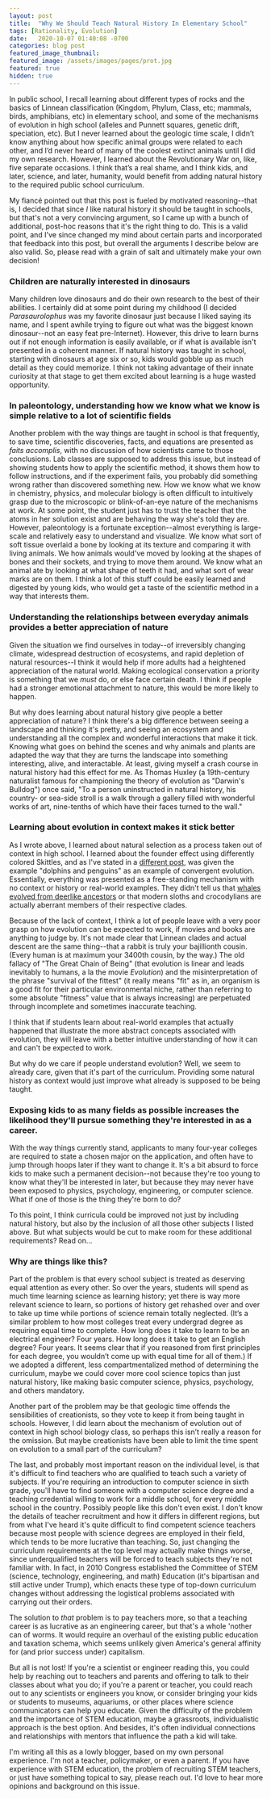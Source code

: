 ```yaml
---
layout: post
title:  "Why We Should Teach Natural History In Elementary School"
tags: [Rationality, Evolution]
date:   2020-10-07 01:40:08 -0700
categories: blog post
featured_image_thumbnail:
featured_image: /assets/images/pages/prot.jpg
featured: true
hidden: true
---
```


In public school, I recall learning about different types of rocks and the basics of Linnean classification (Kingdom, Phylum, Class, etc; mammals, birds, amphibians, etc) in elementary school, and some of the mechanisms of evolution in high school (alleles and Punnett squares, genetic drift, speciation, etc).  But I never learned about the geologic time scale, I didn’t know anything about how specific animal groups were related to each other, and I’d never heard of many of the coolest extinct animals until I did my own research.  However, I learned about the Revolutionary War on, like, five separate occasions.  I think that’s a real shame, and I think kids, and later, science, and later, humanity, would benefit from adding natural history to the required public school curriculum.

My fiancé pointed out that this post is fueled by motivated reasoning--that is, I decided that since *I* like natural history it should be taught in schools, but that's not a very convincing argument, so I came up with a bunch of additional, post-hoc reasons that it's the right thing to do.  This is a valid point, and I've since changed my mind about certain parts and incorporated that feedback into this post, but overall the arguments I describe below are also valid.  So, please read with a grain of salt and ultimately make your own decision!

### Children are naturally interested in dinosaurs
Many children love dinosaurs and do their own research to the best of their abilities.  I certainly did at some point during my childhood (I decided *Parasaurolophus* was my favorite dinosaur just because I liked saying its name, and I spent awhile trying to figure out what was the biggest known dinosaur--not an easy feat pre-Internet).  However, this drive to learn burns out if not enough information is easily available, or if what is available isn't presented in a coherent manner.  If natural history was taught in school, starting with dinosaurs at age six or so, kids would gobble up as much detail as they could memorize.  I think not taking advantage of their innate curiosity at that stage to get them excited about learning is a huge wasted opportunity.

### In paleontology, understanding how we know what we know is simple relative to a lot of scientific fields
Another problem with the way things are taught in school is that frequently, to save time, scientific discoveries, facts, and equations are presented as *faits accomplis*, with no discussion of how scientists came to those conclusions.  Lab classes are supposed to address this issue, but instead of showing students how to apply the scientific method, it shows them how to follow instructions, and if the experiment fails, you probably did something wrong rather than discovered something new.  How we know what we know in chemistry, physics, and molecular biology is often difficult to intuitively grasp due to the microscopic or blink-of-an-eye nature of the mechanisms at work.  At some point, the student just has to trust the teacher that the atoms in her solution exist and are behaving the way she's told they are.  However, paleontology is a fortunate exception--almost everything is large-scale and relatively easy to understand and visualize.  We know what sort of soft tissue overlaid a bone by looking at its texture and comparing it with living animals.  We how animals would've moved by looking at the shapes of bones and their sockets, and trying to move them around.  We know what an animal ate by looking at what shape of teeth it had, and what sort of wear marks are on them.  I think a lot of this stuff could be easily learned and digested by young kids, who would get a taste of the scientific method in a way that interests them.

### Understanding the relationships between everyday animals provides a better appreciation of nature
Given the situation we find ourselves in today--of irreversibly changing climate, widespread destruction of ecosystems, and rapid depletion of natural resources--I think it would help if more adults had a heightened appreciation of the natural world.  Making ecological conservation a priority is something that we *must* do, or else face certain death.  I think if people had a stronger emotional attachment to nature, this would be more likely to happen.

But why does learning about natural history give people a better appreciation of nature?  I think there's a big difference between seeing a landscape and thinking it's pretty, and seeing an ecosystem and understanding all the complex and wonderful interactions that make it tick.  Knowing what goes on behind the scenes and why animals and plants are adapted the way that they are turns the landscape into something interesting, alive, and interactable.  At least, giving myself a crash course in natural history had this effect for me.  As Thomas Huxley (a 19th-century naturalist famous for championing the theory of evolution as "Darwin's Bulldog") once said, "To a person uninstructed in natural history, his country- or sea-side stroll is a walk through a gallery filled with wonderful works of art, nine-tenths of which have their faces turned to the wall."

### Learning about evolution in context makes it stick better
As I wrote above, I learned about natural selection as a process taken out of context in high school.  I learned about the founder effect using differently colored Skittles, and as I've stated in a [different post](https://obscuredinosaurfacts.com/blog/post/2019/09/06/convergent-evolution.html), was given the example "dolphins and penguins" as an example of convergent evolution.  Essentially, everything was presented as a free-standing mechanism with no context or history or real-world examples.  They didn't tell us that [whales evolved from deerlike ancestors](https://obscuredinosaurfacts.com/blog/post/2020/02/19/whales.html) or that modern sloths and crocodylians are actually aberrant members of their respective clades.

Because of the lack of context, I think a lot of people leave with a very poor grasp on how evolution can be expected to work, if movies and books are anything to judge by.  It's not made clear that Linnean clades and actual descent are the same thing--that a rabbit is truly your bajillionth cousin.  (Every human is at maximum your 3400th cousin, by the way.)  The old fallacy of "The Great Chain of Being" (that evolution is linear and leads inevitably to humans, a la the movie *Evolution*) and the misinterpretation of the phrase "survival of the fittest" (it really means "fit" as in, an organism is a good fit for their particular environmental niche, rather than referring to some absolute "fitness" value that is always increasing) are perpetuated through incomplete and sometimes inaccurate teaching.

I think that if students learn about real-world examples that actually happened that illustrate the more abstract concepts associated with evolution, they will leave with a better intuitive understanding of how it can and can't be expected to work.

But why do we care if people understand evolution?  Well, we seem to already care, given that it's part of the curriculum.  Providing some natural history as context would just improve what already is supposed to be being taught.

### Exposing kids to as many fields as possible increases the likelihood they'll pursue something they're interested in as a career.
With the way things currently stand, applicants to many four-year colleges are required to state a chosen major on the application, and often have to jump through hoops later if they want to change it.  It's a bit absurd to force kids to make such a permanent decision--not because they're too young to know what they'll be interested in later, but because they may never have been exposed to physics, psychology, engineering, or computer science.  What if one of those is the thing they're born to do?

To this point, I think curricula could be improved not just by including natural history, but also by the inclusion of all those other subjects I listed above.  But what subjects would be cut to make room for these additional requirements?  Read on...

### Why are things like this?
Part of the problem is that every school subject is treated as deserving equal attention as every other.  So over the years, students will spend as much time learning science as learning history; yet there is way more relevant science to learn, so portions of history get rehashed over and over to take up time while portions of science remain totally neglected.  (It’s a similar problem to how most colleges treat every undergrad degree as requiring equal time to complete.  How long does it take to learn to be an electrical engineer?  Four years.  How long does it take to get an English degree?  Four years.  It seems clear that if you reasoned from first principles for each degree, you wouldn’t come up with equal time for all of them.)  If we adopted a different, less compartmentalized method of determining the curriculum, maybe we could cover more cool science topics than just natural history, like making basic computer science, physics, psychology, and others mandatory.

Another part of the problem may be that geologic time offends the sensibilities of creationists, so they vote to keep it from being taught in schools.  However, I did learn about the mechanism of evolution out of context in high school biology class, so perhaps this isn’t really a reason for the omission.  But maybe creationists have been able to limit the time spent on evolution to a small part of the curriculum?

The last, and probably most important reason on the individual level, is that it's difficult to find teachers who are qualified to teach such a variety of subjects.  If you're requiring an introduction to computer science in sixth grade, you'll have to find someone with a computer science degree and a teaching credential willing to work for a middle school, for every middle school in the country.  Possibly people like this don't even exist.  I don't know the details of teacher recruitment and how it differs in different regions, but from what I've heard it's quite difficult to find competent science teachers because most people with science degrees are employed in their field, which tends to be more lucrative than teaching.  So, just changing the curriculum requirements at the top level may actually make things worse, since underqualified teachers will be forced to teach subjects they're not familiar with.  In fact, in 2010 Congress established the Committee of STEM (science, technology, engineering, and math) Education (it's bipartisan and still active under Trump), which enacts these type of top-down curriculum changes without addressing the logistical problems associated with carrying out their orders.

The solution to *that* problem is to pay teachers more, so that a teaching career is as lucrative as an engineering career, but that's a whole 'nother can of worms.  It would require an overhaul of the existing public education and taxation schema, which seems unlikely given America's general affinity for (and prior success under) capitalism.

But all is not lost!  If you're a scientist or engineer reading this, you could help by reaching out to teachers and parents and offering to talk to their classes about what you do; if you're a parent or teacher, you could reach out to any scientists or engineers you know, or consider bringing your kids or students to museums, aquariums, or other places where science communicators can help you educate.  Given the difficulty of the problem and the importance of STEM education, maybe a grassroots, individualistic approach is the best option.  And besides, it's often individual connections and relationships with mentors that influence the path a kid will take.

I'm writing all this as a lowly blogger, based on my own personal experience.  I'm not a teacher, policymaker, or even a parent.  If you have experience with STEM education, the problem of recruiting STEM teachers, or just have something topical to say, please reach out.  I'd love to hear more opinions and background on this issue.